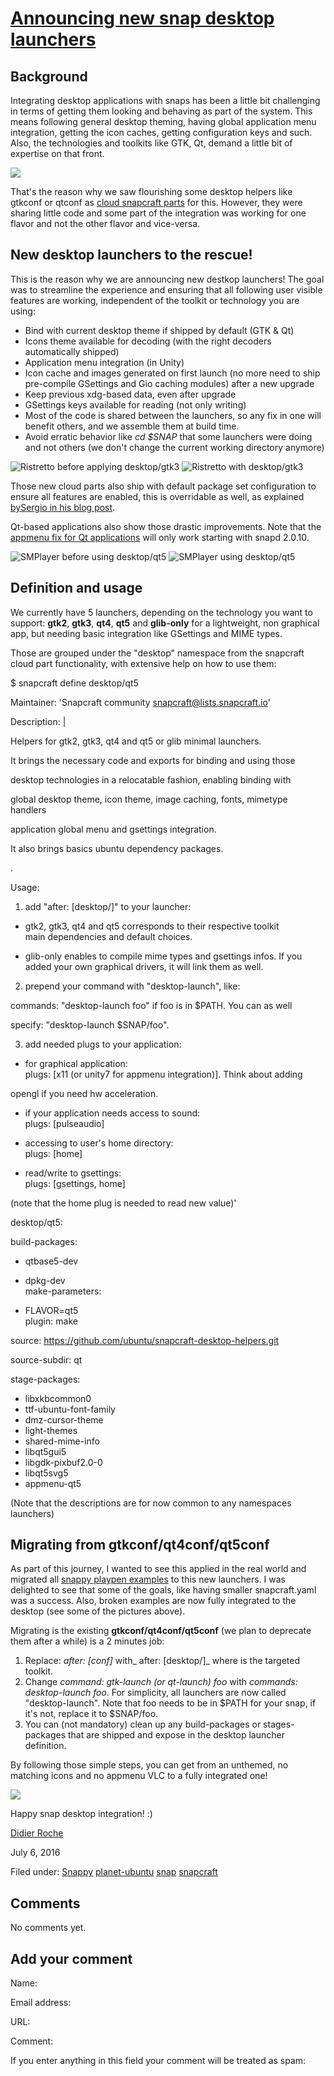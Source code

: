





#  [Announcing new snap desktop launchers](/en/blog/2016/07/06/announcing-new-snap-desktop-launchers/)

## Background

Integrating desktop applications with snaps has been a little bit challenging
in terms of getting them looking and behaving as part of the system. This
means following general desktop theming, having global application menu
integration, getting the icon caches, getting configuration keys and such.
Also, the technologies and toolkits like GTK, Qt, demand a little bit of
expertise on that front.

![](http://core1.staticworld.net/images/article/2016/05/ubuntu-snappy-100658857-large.png)

That's the reason why we saw flourishing some desktop helpers like gtkconf or
qtconf as [cloud snapcraft parts](https://wiki.ubuntu.com/snapcraft/parts) for
this. However, they were sharing little code and some part of the integration
was working for one flavor and not the other flavor and vice-versa.

## New desktop launchers to the rescue!

This is the reason why we are announcing new destkop launchers! The goal was
to streamline the experience and ensuring that all following user visible
features are working, independent of the toolkit or technology you are using:

  * Bind with current desktop theme if shipped by default (GTK & Qt)
  * Icons theme available for decoding (with the right decoders automatically shipped)
  * Application menu integration (in Unity)
  * Icon cache and images generated on first launch (no more need to ship pre-compile GSettings and Gio caching modules) after a new upgrade
  * Keep previous xdg-based data, even after upgrade
  * GSettings keys available for reading (not only writing)
  * Most of the code is shared between the launchers, so any fix in one will benefit others, and we assemble them at build time.
  * Avoid erratic behavior like _cd $SNAP_ that some launchers were doing and not others (we don't change the current working directory anymore)

![Ristretto before applying desktop/gtk3](http://i.imgur.com/j2rPrf0.png)
![Ristretto with desktop/gtk3](http://i.imgur.com/FgqfzZT.png)

Those new cloud parts also ship with default package set configuration to
ensure all features are enabled, this is overridable as well, as explained [bySergio in his blog post](http://blog.sergiusens.org/posts/The-Snapcraft-Parts-Ecosystem/).

Qt-based applications also show those drastic improvements. Note that the
[appmenu fix for Qt applications](https://github.com/snapcore/snapd/pull/1463)
will only work starting with snapd 2.0.10.

![SMPlayer before using desktop/qt5](http://i.imgur.com/BtevDNV.png)
![SMPlayer using desktop/qt5](http://i.imgur.com/4RyzCrP.png)

## Definition and usage

We currently have 5 launchers, depending on the technology you want to
support: **gtk2**, **gtk3**, **qt4**, **qt5** and **glib-only** for a
lightweight, non graphical app, but needing basic integration like GSettings
and MIME types.

Those are grouped under the "desktop" namespace from the snapcraft cloud part
functionality, with extensive help on how to use them:

$ snapcraft define desktop/qt5

Maintainer: 'Snapcraft community <snapcraft@lists.snapcraft.io>'

Description: |

Helpers for gtk2, gtk3, qt4 and qt5 or glib minimal launchers.

It brings the necessary code and exports for binding and using those

desktop technologies in a relocatable fashion, enabling binding with

global desktop theme, icon theme, image caching, fonts, mimetype handlers

application global menu and gsettings integration.

It also brings basics ubuntu dependency packages.

.

Usage:

1. add "after: [desktop/<technology>]" to your launcher:

- gtk2, gtk3, qt4 and qt5 corresponds to their respective toolkit  
main dependencies and default choices.

- glib-only enables to compile mime types and gsettings infos. If you  
added your own graphical drivers, it will link them as well.

2. prepend your command with "desktop-launch", like:

commands: "desktop-launch foo" if foo is in $PATH. You can as well

specify: "desktop-launch $SNAP/foo".

3. add needed plugs to your application:

- for graphical application:  
plugs: [x11 (or unity7 for appmenu integration)]. Think about adding

opengl if you need hw acceleration.

- if your application needs access to sound:  
plugs: [pulseaudio]

- accessing to user's home directory:  
plugs: [home]

- read/write to gsettings:  
plugs: [gsettings, home]

(note that the home plug is needed to read new value)'

desktop/qt5:

build-packages:

- qtbase5-dev  
- dpkg-dev  
make-parameters:

- FLAVOR=qt5  
plugin: make

source: https://github.com/ubuntu/snapcraft-desktop-helpers.git

source-subdir: qt

stage-packages:

- libxkbcommon0  
- ttf-ubuntu-font-family  
- dmz-cursor-theme  
- light-themes  
- shared-mime-info  
- libqt5gui5  
- libgdk-pixbuf2.0-0  
- libqt5svg5  
- appmenu-qt5

(Note that the descriptions are for now common to any namespaces launchers)

## Migrating from gtkconf/qt4conf/qt5conf

As part of this journey, I wanted to see this applied in the real world and
migrated all [snappy playpen examples](https://github.com/ubuntu/snappy-playpen) to this new launchers. I was delighted to see that some of the goals,
like having smaller snapcraft.yaml was a success. Also, broken examples are
now fully integrated to the desktop (see some of the pictures above).

Migrating is the existing **gtkconf/qt4conf/qt5conf** (we plan to deprecate
them after a while) is a 2 minutes job:

  1. Replace: _after: [<xxx>conf]_ with_ after: [desktop/<xxx>]_ where <xxx> is the targeted toolkit.
  2. Change _command: gtk-launch (or qt-launch) foo_ with _commands: desktop-launch foo_. For simplicity, all launchers are now called "desktop-launch". Note that foo needs to be in $PATH for your snap, if it's not, replace it to $SNAP/foo.
  3. You can (not mandatory) clean up any build-packages or stages-packages that are shipped and expose in the desktop launcher definition.

By following those simple steps, you can get from an unthemed, no matching
icons and no appmenu VLC to a fully integrated one!

![](http://i.imgur.com/TXwdNVX.png)

Happy snap desktop integration! :)

[Didier Roche](/en/blog/authors/didrocks/)

July 6, 2016

Filed under: [Snappy](/en/blog/tags/Snappy/) [planet-ubuntu](/en/blog/tags/planet-ubuntu/) [snap](/en/blog/tags/snap/)
[snapcraft](/en/blog/tags/snapcraft/)





## Comments

No comments yet.

## Add your comment

Name:

Email address:

URL:

Comment:

If you enter anything in this field your comment will be treated as spam:





